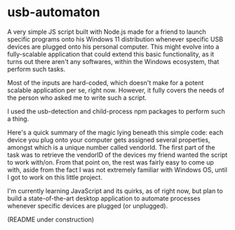 # usb-automaton
A very simple JS script built with Node.js made for a friend to launch specific programs onto his Windows 11 distribution whenever specific USB devices are plugged onto his personal computer. This might evolve into a fully-scalable application that could extend this basic functionality, as it turns out there aren't any softwares, within the Windows ecosystem, that perform such tasks.

Most of the inputs are hard-coded, which doesn't make for a potent scalable application per se, right now. However, it fully covers the needs of the person who asked me to write such a script.

I used the usb-detection and child-process npm packages to perform such a thing.

Here's a quick summary of the magic lying beneath this simple code: each device you plug onto your computer gets assigned several properties, amongst which is a unique number called vendorId. The first part of the task was to retrieve the vendorID of the devices my friend wanted the script to work with/on. From that point on, the rest was fairly easy to come up with, aside from the fact I was not extremely familiar with Windows OS, until I got to work on this little project.

I'm currently learning JavaScript and its quirks, as of right now, but plan to build a state-of-the-art desktop application to automate processes whenever specific devices are plugged (or unplugged).

(README under construction)
